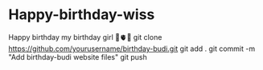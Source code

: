 # Happy-birthday-wiss
Happy birthday my birthday girl 💋🫀🌛
git clone https://github.com/yourusername/birthday-budi.git
git add .
git commit -m "Add birthday-budi website files"
git push
